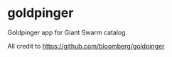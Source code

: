 # goldpinger

Goldpinger app for Giant Swarm catalog.

All credit to https://github.com/bloomberg/goldpinger